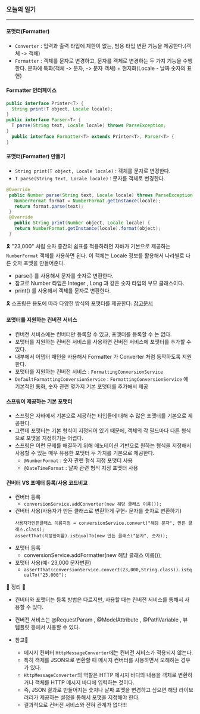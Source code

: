 ### 오늘의 일기
---
#### 포맷터(Formatter)
+ `Converter` : 입력과 출력 타입에 제한이 없는, 범용 타입 변환 기능을 제공한다.(객체 -> 객체)
+ `Formatter` : 객체를 문자로 변경하고, 문자를 객체로 변경하는 두 가지 기능을 수행한다. 문자에 특화(객체 -> 문자, -> 문자 객체) + 현지화(Locale - 날짜 숫자의 표현)


#### Formatter 인터페이스
```java
public interface Printer<T> {
  String print(T object, Locale locale);
}
public interface Parser<T> {
  T parse(String text, Locale locale) throws ParseException;
}
  public interface Formatter<T> extends Printer<T>, Parser<T> {
}
```

#### 포맷터(Formatter) 만들기
+ `String print(T object, Locale locale)` : 객체를 문자로 변경한다.
+ `T parse(String text, Locale locale)` : 문자를 객체로 변경한다.

``` java
@Override
 public Number parse(String text, Locale locale) throws ParseException {
   NumberFormat format = NumberFormat.getInstance(locale);
   return format.parse(text);
 }
 @Override
   public String print(Number object, Locale locale) {
   return NumberFormat.getInstance(locale).format(object);
 }
 ```
🎗 "23,000" 처럼 숫자 중간의 쉼표를 적용하려면 자바가 기본으로 제공하는 `NumberFormat` 객체를 사용하면 된다. 이 객체는 Locale 정보를 활용해서 나라별로 다른 숫자 포맷을 만들어준다.  
+ parse() 를 사용해서 문자를 숫자로 변환한다. 
+ 참고로 Number 타입은 Integer , Long 과 같은 숫자 타입의 부모 클래스이다.
+ print() 를 사용해서 객체를 문자로 변환한다.  

🎗 스프링은 용도에 따라 다양한 방식의 포맷터를 제공한다. [참고문서](https://docs.spring.io/spring-framework/docs/current/reference/html/core.html#format)  

#### 포맷터를 지원하는 컨버전 서비스
+ 컨버전 서비스에는 컨버터만 등록할 수 있고, 포맷터를 등록할 수 는 없다.
+ 포맷터를 지원하는 컨버전 서비스를 사용하면 컨버전 서비스에 포맷터를 추가할 수 있다. 
+ 내부에서 어댑터 패턴을 사용해서 Formatter 가 Converter 처럼 동작하도록 지원한다.
+ 포맷터를 지원하는 컨버전 서비스 : `FormattingConversionService`
+ `DefaultFormattingConversionService` : `FormattingConversionService` 에 기본적인 통화, 숫자 관련 몇가지 기본 포맷터를 추가해서 제공


#### 스프링이 제공하는 기본 포맷터
+ 스프링은 자바에서 기본으로 제공하는 타입들에 대해 수 많은 포맷터를 기본으로 제공한다.
+ 그런데 포맷터는 기본 형식이 지정되어 있기 때문에, 객체의 각 필드마다 다른 형식으로 포맷을 지정하기는 어렵다.
+ 스프링은 이런 문제를 해결하기 위해 애노테이션 기반으로 원하는 형식을 지정해서 사용할 수 있는 매우 유용한 포맷터 두 가지를 기본으로 제공한다.
  + `@NumberFormat` : 숫자 관련 형식 지정 포맷터 사용
  + `@DateTimeFormat` : 날짜 관련 형식 지정 포맷터 사용


#### 컨버터 VS 포메터 등록/사용 코드비교
+ 컨버터 등록
  + `conversionService.addConverter(new 해당 클래스 이름());`
+ 컨버터 사용(사용자가 만든 클래스로 변환하게 구현- 문자를 숫자로 변환하기)
  ```
  사용자가만든클래스 이름지정 = conversionService.convert("해당 문자", 만든 클래스.class);
  assertThat(지정한이름).isEqualTo(new 만든 클래스("문자", 숫자));
  ```
+ 포맷터 등록
  + conversionService.addFormatter(new 해당 클래스 이름());
+ 포맷터 사용(예- 23,000 문자변환)
  + `assertThat(conversionService.convert(23,000,String.class)).isEqualTo("23,000");`  
 
🎉 정리 🎉   
+ 컨버터와 포맷터는 등록 방법은 다르지만, 사용할 때는 컨버전 서비스를 통해서 사용할 수 있다. 
+ 컨버전 서비스는 @RequestParam , @ModelAttribute , @PathVariable , 뷰 템플릿 등에서 사용할 수 있다.

+ 참고📢 
  + 메시지 컨버터 `HttpMessageConverter`에는 컨버전 서비스가 적용되지 않는다.
  + 특히 객체를 JSON으로 변환할 때 메시지 컨버터를 사용하면서 오해하는 경우가 있다.
  + `HttpMessageConverter`의 역할은 HTTP 메시지 바디의 내용을 객체로 변환하거나 객체를 HTTP 메시지 바디에 입력하는 것이다.
  + 즉, JSON 결과로 만들어지는 숫자나 날짜 포맷을 변경하고 싶으면 해당 라이브러리가 제공하는 설정을 통해서 포맷을 지정해야 한다. 
  + 결과적으로 컨버전 서비스와 전혀 관계가 없다!!!





